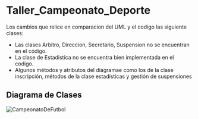 # Taller_Campeonato_Deporte
 Los cambios que relice en comparacion del UML y el codigo las siguiente clases:
 * Las clases Arbitro, Direccion, Secretario, Suspension no se encuentran en el código.
 * La clase de Estadistica no se encuentra bien implementada en el codigo.
 * Algunos métodos y atributos del diagramae como los de la clase inscripción, métodos de la clase estadísticas y gestión de suspensiones
  ## Diagrama de Clases
  ![CampeonatoDeFutbol](https://github.com/user-attachments/assets/81a4efbb-8f69-4eb1-9f03-fc45c0714933)
